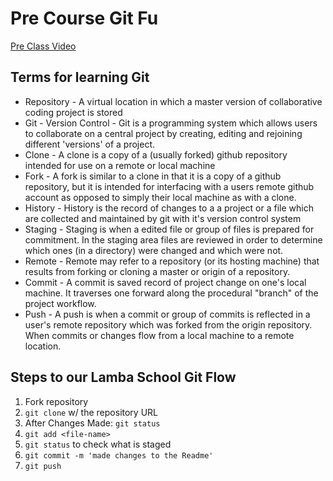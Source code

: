 # Pre Course Git Fu
[Pre Class Video](https://youtu.be/ZihgMcrHOF4)
## Terms for learning Git
 * Repository - A virtual location in which a master version of collaborative coding project is stored
 * Git - Version Control - Git is a programming system which allows users to collaborate on a central project by creating, editing and rejoining different 'versions' of a project.
 * Clone - A clone is a copy of a (usually forked) github repository intended for use on a remote or local machine
 * Fork - A fork is similar to a clone in that it is a copy of a github repository, but it is intended for interfacing with a users remote github account as opposed to simply their local machine as with a clone.
 * History - History is the record of changes to a a project or a file which are collected and maintained by git with it's version control system
 * Staging - Staging is when a edited file or group of files is prepared for commitment. In the staging area files are reviewed in order to determine which ones (in a directory) were changed and which were not. 
 * Remote - Remote may refer to a repository (or its hosting machine) that results from forking or cloning a master or origin of a repository.
 * Commit - A commit is saved record of project change on one's local machine. It traverses one forward along the procedural "branch" of the project workflow.
 * Push - A push is when a commit or group of commits is reflected in a user's remote repository which was forked from the origin repository. When commits or changes flow from a local machine to a remote location.

## Steps to our Lamba School Git Flow
1. Fork repository
2. `git clone` w/ the repository URL 
3. After Changes Made: `git status`
4. `git add <file-name>` 
5. `git status` to check what is staged
6. `git commit -m 'made changes to the Readme'`
7. `git push`
